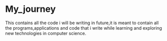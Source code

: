 # My_journey
This contains all the code i will be writing in future,it is meant to contain all the programs,applications and code that i write while learning and exploring new technologies in computer science.
